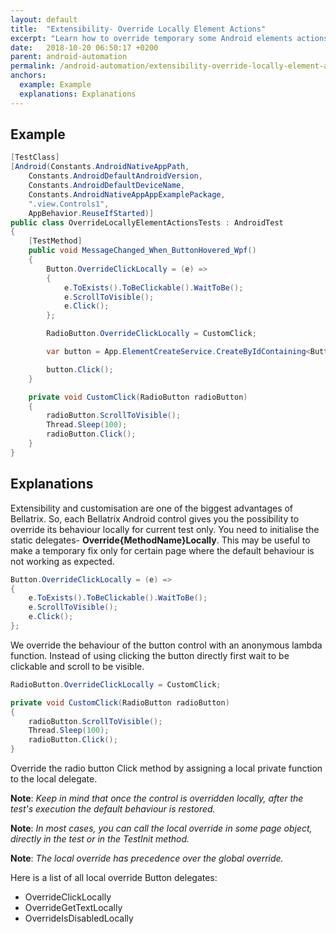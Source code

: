 ```yaml
---
layout: default
title:  "Extensibility- Override Locally Element Actions"
excerpt: "Learn how to override temporary some Android elements actions/properties."
date:   2018-10-20 06:50:17 +0200
parent: android-automation
permalink: /android-automation/extensibility-override-locally-element-actions/
anchors:
  example: Example
  explanations: Explanations
---
```

Example
-------
```csharp
[TestClass]
[Android(Constants.AndroidNativeAppPath,
    Constants.AndroidDefaultAndroidVersion,
    Constants.AndroidDefaultDeviceName,
    Constants.AndroidNativeAppAppExamplePackage,
    ".view.Controls1",
    AppBehavior.ReuseIfStarted)]
public class OverrideLocallyElementActionsTests : AndroidTest
{
    [TestMethod]
    public void MessageChanged_When_ButtonHovered_Wpf()
    {
        Button.OverrideClickLocally = (e) =>
        {
            e.ToExists().ToBeClickable().WaitToBe();
            e.ScrollToVisible();
            e.Click();
        };

        RadioButton.OverrideClickLocally = CustomClick;

        var button = App.ElementCreateService.CreateByIdContaining<Button>("button");

        button.Click();
    }

    private void CustomClick(RadioButton radioButton)
    {
        radioButton.ScrollToVisible();
        Thread.Sleep(100);
        radioButton.Click();
    }
}
```

Explanations
------------
Extensibility and customisation are one of the biggest advantages of Bellatrix. So, each Bellatrix Android control gives you the possibility to override its behaviour locally for current test only. You need to initialise the static delegates- **Override{MethodName}Locally**. This may be useful to make a temporary fix only for certain page where the default behaviour is not working as expected.
```csharp
Button.OverrideClickLocally = (e) =>
{
    e.ToExists().ToBeClickable().WaitToBe();
    e.ScrollToVisible();
    e.Click();
};
```
We override the behaviour of the button control with an anonymous lambda function. Instead of using clicking the button directly first wait to be clickable and scroll to be visible.
```csharp
RadioButton.OverrideClickLocally = CustomClick;

private void CustomClick(RadioButton radioButton)
{
    radioButton.ScrollToVisible();
    Thread.Sleep(100);
    radioButton.Click();
}
```
Override the radio button Click method by assigning a local private function to the local delegate.

**Note**: *Keep in mind that once the control is overridden locally, after the test's execution the default behaviour is restored.*

**Note**: *In most cases, you can call the local override in some page object, directly in the test or in the TestInit method.*

**Note**: *The local override has precedence over the global override.*

Here is a list of all local override Button delegates:
- OverrideClickLocally
- OverrideGetTextLocally
- OverrideIsDisabledLocally